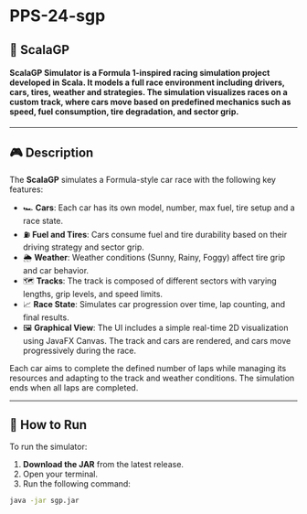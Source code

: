 # PPS-24-sgp

## 🏁 ScalaGP

#### **ScalaGP Simulator** is a Formula 1-inspired racing simulation project developed in Scala. It models a full race environment including drivers, cars, tires, weather and strategies. The simulation visualizes races on a custom track, where cars move based on predefined mechanics such as speed, fuel consumption, tire degradation, and sector grip. 
---

## 🎮 Description

The **ScalaGP** simulates a Formula-style car race with the following key features:

- 🏎️ **Cars**: Each car has its own model, number, max fuel, tire setup and a race state.
- ⛽ **Fuel and Tires**: Cars consume fuel and tire durability based on their driving strategy and sector grip.
- 🌦️ **Weather**: Weather conditions (Sunny, Rainy, Foggy) affect tire grip and car behavior.
- 🗺️ **Tracks**: The track is composed of different sectors with varying lengths, grip levels, and speed limits.
- 📈 **Race State**: Simulates car progression over time, lap counting, and final results.
- 🖼️ **Graphical View**: The UI includes a simple real-time 2D visualization using JavaFX Canvas. The track and cars are rendered, and cars move progressively during the race.

Each car aims to complete the defined number of laps while managing its resources and adapting to the track and weather conditions. The simulation ends when all laps are completed.

---

## 🚀 How to Run

To run the simulator:

1. **Download the JAR** from the latest release.
2. Open your terminal.
3. Run the following command:

```bash
java -jar sgp.jar
